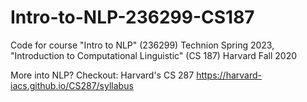 # Intro-to-NLP-236299-CS187
Code for course "Intro to NLP" (236299) Technion Spring 2023, "Introduction to Computational Linguistic" (CS 187) Harvard Fall 2020


More into NLP? Checkout: Harvard's CS 287 https://harvard-iacs.github.io/CS287/syllabus
